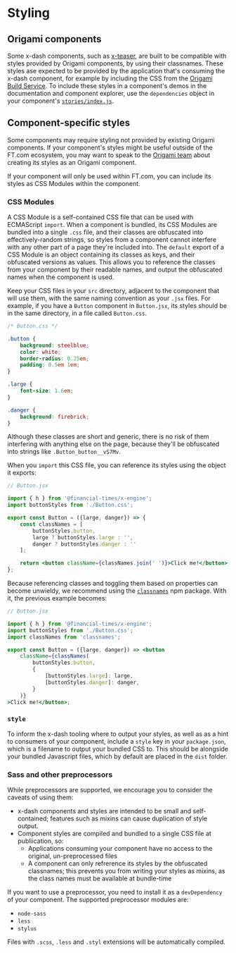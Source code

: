 # Styling

## Origami components

Some x-dash components, such as [x-teaser](/components/x-teaser/readme.md), are built to be compatible with styles provided by Origami components, by using their classnames. These styles ase expected to be provided by the application that's consuming the x-dash component, for example by including the CSS from the [Origami Build Service](https://www.ft.com/__origami/service/build/v2/). To include these styles in a component's demos in the documentation and component explorer, use the `dependencies` object in your component's [`stories/index.js`](/tools/x-docs/guides/components/setup.md#indexjs).

## Component-specific styles

Some components may require styling not provided by existing Origami components. If your component's styles might be useful outside of the FT.com ecosystem, you may want to speak to the [Origami team](http://origami.ft.com/) about creating its styles as an Origami component.

If your component will only be used within FT.com, you can include its styles as CSS Modules within the component.

### CSS Modules

A CSS Module is a self-contained CSS file that can be used with ECMAScript `import`. When a component is bundled, its CSS Modules are bundled into a single `.css` file, and their classes are obfuscated into effectively-random strings, so styles from a component cannot interfere with any other part of a page they're included into. The `default` export of a CSS Module is an object containing its classes as keys, and their obfuscated versions as values. This allows you to reference the classes from your component by their readable names, and output the obfuscated names when the component is used.

Keep your CSS files in your `src` directory, adjacent to the component that will use them, with the same naming convention as your `.jsx` files. For example, if you have a `Button` component in `Button.jsx`, its styles should be in the same directory, in a file called `Button.css`.

```css
/* Button.css */

.button {
	background: steelblue;
	color: white;
	border-radius: 0.25em;
	padding: 0.5em 1em;
}

.large {
	font-size: 1.6em;
}

.danger {
	background: firebrick;
}
```

Although these classes are short and generic, there is no risk of them interfering with anything else on the page, because they'll be obfuscated into strings like `.Button_button__vS7Mv`.

When you `import` this CSS file, you can reference its styles using the object it exports:

```jsx
// Button.jsx

import { h } from '@financial-times/x-engine';
import buttonStyles from './Button.css';

export const Button = ({large, danger}) => {
	const classNames = [
		buttonStyles.button,
		large ? buttonStyles.large : '',
		danger ? buttonStyles.danger : ''
	];

	return <button className={classNames.join(' ')}>Click me!</button>;
};
```

Because referencing classes and toggling them based on properties can become unwieldy, we recommend using the [`classnames`](https://npmjs.org/package/classnames) npm package. With it, the previous example becomes:

```jsx
// Button.jsx

import { h } from '@financial-times/x-engine';
import buttonStyles from './Button.css';
import classNames from 'classnames';

export const Button = ({large, danger}) => <button
	className={classNames(
		buttonStyles.button,
		{
			[buttonStyles.large]: large,
			[buttonStyles.danger]: danger,
		}
	)}
>Click me!</button>;
```

### `style`

To inform the x-dash tooling where to output your styles, as well as as a hint to consumers of your component, include a `style` key in your `package.json`, which is a filename to output your bundled CSS to. This should be alongside your bundled Javascript files, which by default are placed in the `dist` folder.

### Sass and other preprocessors

While preprocessors are supported, we encourage you to consider the caveats of using them:

- x-dash components and styles are intended to be small and self-contained; features such as mixins can cause duplication of style output.
- Component styles are compiled and bundled to a single CSS file at publiication, so:
	- Applications consuming your component have no access to the original, un-preprocessed files
	- A component can only refrerence its styles by the obfuscated classnames; this prevents you from writing your styles as mixins, as the class names must be available at bundle-time

If you want to use a preprocessor, you need to install it as a `devDependency` of your component. The supported preprocessor modules are:

- `node-sass`
- `less`
- `stylus`

Files with `.scss`, `.less` and `.styl` extensions will be automatically compiled.

